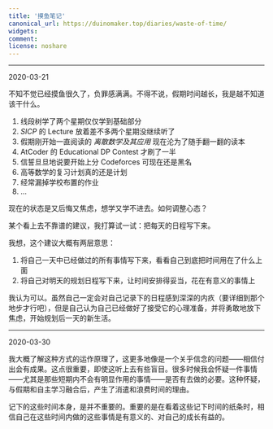 ```yaml
---
title: '摸鱼笔记'
canonical_url: https://duinomaker.top/diaries/waste-of-time/
widgets:
comment:
license: noshare
---
```


---

<span class="mono">2020-03-21</span>

不知不觉已经摸鱼很久了，负罪感满满。不得不说，假期时间越长，我是越不知道该干什么。

1. 线段树学了两个星期仅仅学到基础部分
2. *SICP* 的 Lecture 放着差不多两个星期没继续听了
3. 假期刚开始一直阅读的 *离散数学及其应用* 现在沦为了随手翻一翻的读本
4. AtCoder 的 Educational DP Contest 才刷了一半
5. 信誓旦旦地说要开始上分 Codeforces 可现在还是黑名
6. 高等数学的复习计划真的还是计划
7. 经常漏掉学校布置的作业
8. ...

现在的状态是又后悔又焦虑，想学又学不进去。如何调整心态？

某个看上去不靠谱的建议，我打算试一试：把每天的日程写下来。

我想，这个建议大概有两层意思：

1. 将自己一天中已经做过的所有事情写下来，看看自己到底把时间用在了什么上面
2. 将自己对明天的规划日程写下来，让时间安排得妥当，花在有意义的事情上

我认为可以。虽然自己一定会对自己记录下的日程感到深深的内疚（要详细到那个地步才行吧），但是自己认为自己已经做好了接受它的心理准备，并将勇敢地放下焦虑，开始规划后一天的新生活。

---

<span class="mono">2020-03-30</span>

我大概了解这种方式的运作原理了，这更多地像是一个关乎信念的问题——相信付出会有成果。这点很重要，即使这听上去有些盲目。很多时候我会怀疑一件事情——尤其是那些短期内不会有明显作用的事情——是否有去做的必要。这种怀疑，与假期和自主学习融合后，产生了消遣和浪费时间的理由。

记下的这些时间本身，是并不重要的。重要的是在看着这些记下时间的纸条时，相信自己在这些时间内做的这些事情是有意义的、对自己的成长有益的。
